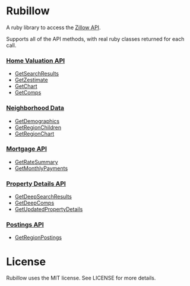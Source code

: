 # Rubillow

A ruby library to access the [Zillow API](http://www.zillow.com/howto/api/APIOverview.htm).

Supports all of the API methods, with real ruby classes returned for each call.

### [Home Valuation API](http://www.zillow.com/howto/api/HomeValuationAPIOverview.htm)
* [GetSearchResults](http://www.zillow.com/howto/api/GetSearchResults.htm)
* [GetZestimate](http://www.zillow.com/howto/api/GetZestimate.htm)
* [GetChart](http://www.zillow.com/howto/api/GetChart.htm)
* [GetComps](http://www.zillow.com/howto/api/GetComps.htm)

### [Neighborhood Data](http://www.zillow.com/webtools/neighborhood-data/)
* [GetDemographics](http://www.zillow.com/howto/api/GetDemographics.htm)
* [GetRegionChildren](http://www.zillow.com/howto/api/GetRegionChildren.htm)
* [GetRegionChart](http://www.zillow.com/howto/api/GetRegionChart.htm)

### [Mortgage API](http://www.zillow.com/howto/api/MortgageAPIOverview.htm)
* [GetRateSummary](http://www.zillow.com/howto/api/GetRateSummary.htm)
* [GetMonthlyPayments](http://www.zillow.com/howto/api/GetMonthlyPayments.htm)

### [Property Details API](http://www.zillow.com/howto/api/PropertyDetailsAPIOverview.htm)
* [GetDeepSearchResults](http://www.zillow.com/howto/api/GetDeepSearchResults.htm)
* [GetDeepComps](http://www.zillow.com/howto/api/GetDeepComps.htm)
* [GetUpdatedPropertyDetails](http://www.zillow.com/howto/api/GetUpdatedPropertyDetails.htm)

### [Postings API](http://www.zillow.com/howto/api/GetRegionPostings.htm)
* [GetRegionPostings](http://www.zillow.com/howto/api/GetRegionPostings.htm)

# 

# License

Rubillow uses the MIT license. See LICENSE for more details.
